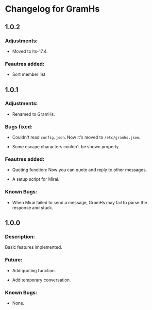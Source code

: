 # Changelog for GramHs

## 1.0.2

### Adjustments: 

  - Moved to lts-17.4.

### Feautres added:

  - Sort member list.

## 1.0.1

### Adjustments: 

  - Renamed to GramHs.

### Bugs fixed:

  - Couldn't read `config.json`. Now it's moved to `/etc/gramhs.json`.

  - Some escape characters couldn't be shown properly.

### Feautres added:

  - Quoting function: Now you can quote and reply to other messages.

  - A setup script for Mirai.

### Known Bugs:

  - When Mirai failed to send a message, GramHs may fail to parse the response and stuck.

## 1.0.0

### Description: 

Basic features implemented.

### Future:

  - Add quoting function.

  - Add temporary conversation.

### Known Bugs:

  - None.
